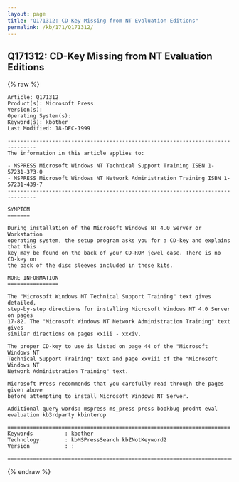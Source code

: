 ```yaml
---
layout: page
title: "Q171312: CD-Key Missing from NT Evaluation Editions"
permalink: /kb/171/Q171312/
---
```


## Q171312: CD-Key Missing from NT Evaluation Editions

{% raw %}

	Article: Q171312
	Product(s): Microsoft Press
	Version(s): 
	Operating System(s): 
	Keyword(s): kbother
	Last Modified: 18-DEC-1999
	
	-------------------------------------------------------------------------------
	The information in this article applies to:
	
	- MSPRESS Microsoft Windows NT Technical Support Training ISBN 1-57231-373-0 
	- MSPRESS Microsoft Windows NT Network Administration Training ISBN 1-57231-439-7 
	-------------------------------------------------------------------------------
	
	SYMPTOM
	=======
	
	During installation of the Microsoft Windows NT 4.0 Server or Workstation
	operating system, the setup program asks you for a CD-key and explains that this
	key may be found on the back of your CD-ROM jewel case. There is no CD-key on
	the back of the disc sleeves included in these kits.
	
	MORE INFORMATION
	================
	
	The "Microsoft Windows NT Technical Support Training" text gives detailed,
	step-by-step directions for installing Microsoft Windows NT 4.0 Server on pages
	17-82. The "Microsoft Windows NT Network Administration Training" text gives
	similar directions on pages xxiii - xxxiv.
	
	The proper CD-key to use is listed on page 44 of the "Microsoft Windows NT
	Technical Support Training" text and page xxviii of the "Microsoft Windows NT
	Network Administration Training" text.
	
	Microsoft Press recommends that you carefully read through the pages given above
	before attempting to install Microsoft Windows NT Server.
	
	Additional query words: mspress ms_press press bookbug prodnt eval evaluation kb3rdparty kbinterop
	
	======================================================================
	Keywords          : kbother 
	Technology        : kbMSPressSearch kbZNotKeyword2
	Version           : :
	
	=============================================================================
	

{% endraw %}
